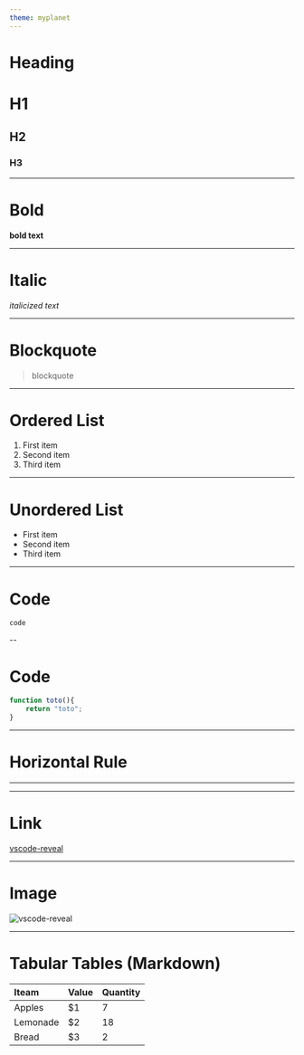 ```yaml
---
theme: myplanet
---
```



# Heading	

# H1
## H2
### H3

---


# Bold	

**bold text**

---

# Italic	

*italicized text*

---

# Blockquote	
    
> blockquote

---

# Ordered List	

1. First item
2. Second item
3. Third item

---

# Unordered List

- First item
- Second item
- Third item

---

# Code	

`code`

--

# Code	

```js
function toto(){
    return "toto";
}
````

---

# Horizontal Rule	

***

---

# Link	

[vscode-reveal](https://marketplace.visualstudio.com/items?itemName=evilz.vscode-reveal)

---

# Image	

![vscode-reveal](https://evilz.gallerycdn.vsassets.io/extensions/evilz/vscode-reveal/4.3.1/1656191323816/Microsoft.VisualStudio.Services.Icons.Default)

---

# Tabular Tables (Markdown)

| Iteam | Value | Quantity
|:--|:--|:--|
| Apples | $1 | 7 |
| Lemonade | $2 | 18 |
| Bread | $3 | 2 |
